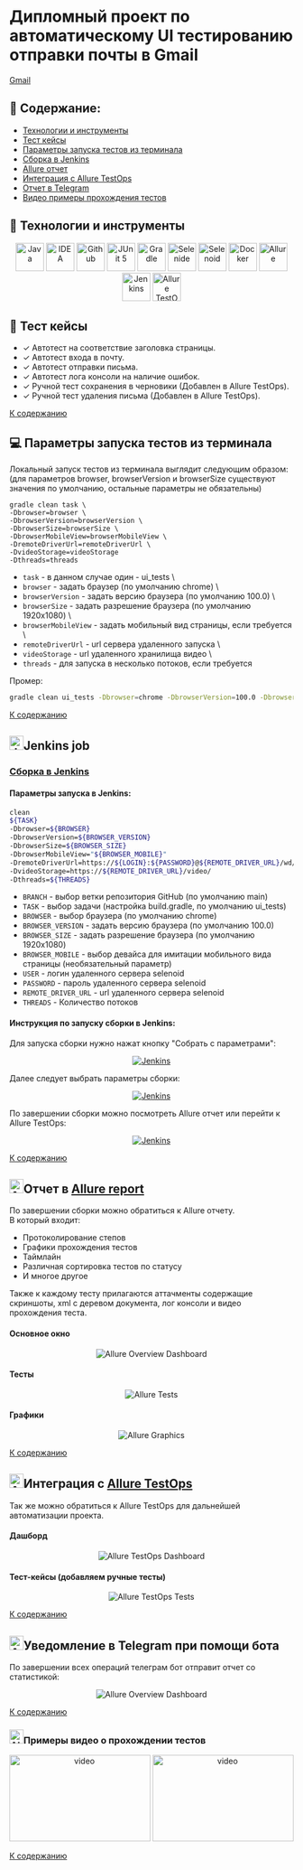 # Дипломный проект по автоматическому UI тестированию отправки почты в Gmail
<a target="_blank" href="https://mail.google.com/mail">Gmail</a>

## :pushpin: Содержание:

- [Технологии и инструменты](#rocket-технологии-и-инструменты)
- [Тест кейсы](#scroll-тест-кейсы)
- [Параметры запуска тестов из терминала](#computer-параметры-запуска-тестов-из-терминала)
- [Сборка в Jenkins](#jenkins-job)
- [Allure отчет](#отчет-в-allure-report)
- [Интеграция с Allure TestOps](#интеграция-с-allure-testops)
- [Отчет в Telegram](#уведомление-в-telegram-при-помощи-бота)
- [Видео примеры прохождения тестов](#примеры-видео-о-прохождении-тестов)

## :rocket: Технологии и инструменты

<p align="center">
<a href="https://www.java.com/"><img src="images/logos/Java.svg" width="50" height="50"  alt="Java"/></a>
<a href="https://www.jetbrains.com/idea/"><img src="images/logos/Intelij_IDEA.svg" width="50" height="50"  alt="IDEA"/></a>
<a href="https://github.com/"><img src="images/logos/Github.svg" width="50" height="50"  alt="Github"/></a>
<a href="https://junit.org/junit5/"><img src="images/logos/JUnit5.svg" width="50" height="50"  alt="JUnit 5"/></a>
<a href="https://gradle.org/"><img src="images/logos/Gradle.svg" width="50" height="50"  alt="Gradle"/></a>
<a href="https://selenide.org/"><img src="images/logos/Selenide.svg" width="50" height="50"  alt="Selenide"/></a>
<a href="https://aerokube.com/selenoid/"><img src="images/logos/Selenoid.svg" width="50" height="50"  alt="Selenoid"/></a>
<a href="https://www.docker.com/"><img src="images/logos/Docker.svg" width="50" height="50"  alt="Docker"/></a>
<a href="https://github.com/allure-framework/allure2"><img src="images/logos/Allure_Report.svg" width="50" height="50"  alt="Allure"/></a>
<a href="https://www.jenkins.io/"><img src="images/logos/Jenkins.svg" width="50" height="50"  alt="Jenkins"/></a>
<a href="https://qameta.io/"><img src="images/logos/Allure_EE.svg" width="50" height="50"  alt="Allure TestOps"/></a>
</p>

## :scroll: Тест кейсы

- ✓ Автотест на соответствие заголовка страницы.
- ✓ Автотест входа в почту.
- ✓ Автотест отправки письма.
- ✓ Автотест лога консоли на наличие ошибок.
- ✓ Ручной тест сохранения в черновики (Добавлен в Allure TestOps).
- ✓ Ручной тест удаления письма (Добавлен в Allure TestOps).

[К содержанию](#pushpin-содержание)

## :computer: Параметры запуска тестов из терминала

Локальный запуск тестов из терминала выглядит следующим образом: \
(для параметров browser, browserVersion и browserSize существуют значения по умолчанию, остальные параметры не обязательны)
```
gradle clean task \
-Dbrowser=browser \
-DbrowserVersion=browserVersion \
-DbrowserSize=browserSize \
-DbrowserMobileView=browserMobileView \
-DremoteDriverUrl=remoteDriverUrl \
-DvideoStorage=videoStorage
-Dthreads=threads
```
- ```task``` - в данном случае один - ui_tests \
- ```browser``` - задать браузер (по умолчанию chrome) \
- ```browserVersion``` - задать версию браузера (по умолчанию 100.0) \
- ```browserSize``` - задать разрешение браузера (по умолчанию 1920x1080) \
- ```browserMobileView``` - задать мобильный вид страницы, если требуется \
- ```remoteDriverUrl``` - url сервера удаленного запуска \
- ```videoStorage``` - url удаленного хранилища видео \
- ```threads``` - для запуска в несколько потоков, если требуется

Промер:
```bash
gradle clean ui_tests -Dbrowser=chrome -DbrowserVersion=100.0 -DbrowserSize=1920x1080
```

[К содержанию](#pushpin-содержание)

## <img src="images/logos/Jenkins.svg" width="25" height="25"  alt="Jenkins"/></a>Jenkins job
### <a target="_blank" href="https://jenkins.autotests.cloud/job/berezkindv_diploma_ui_tests_project/">Сборка в Jenkins</a>

#### Параметры запуска в Jenkins:
```bash
clean
${TASK}
-Dbrowser=${BROWSER}
-DbrowserVersion=${BROWSER_VERSION}
-DbrowserSize=${BROWSER_SIZE}
-DbrowserMobileView="${BROWSER_MOBILE}"
-DremoteDriverUrl=https://${LOGIN}:${PASSWORD}@${REMOTE_DRIVER_URL}/wd/hub/
-DvideoStorage=https://${REMOTE_DRIVER_URL}/video/
-Dthreads=${THREADS}
```

- ```BRANCH``` - выбор ветки репозитория GitHub (по умолчанию main)
- ```TASK``` - выбор задачи (настройка build.gradle, по умолчанию ui_tests)
- ```BROWSER``` - выбор браузера (по умолчанию chrome)
- ```BROWSER_VERSION``` - задать версию браузера (по умолчанию 100.0)
- ```BROWSER_SIZE``` - задать разрешение браузера (по умолчанию 1920x1080)
- ```BROWSER_MOBILE``` - выбор девайса для имитации мобильного вида страницы (необязательный параметр)
- ```USER``` - логин удаленного сервера selenoid
- ```PASSWORD``` - пароль удаленного сервера selenoid
- ```REMOTE_DRIVER_URL``` - url удаленного сервера selenoid
- ```THREADS``` - Количество потоков

#### Инструкция по запуску сборки в Jenkins:

Для запуска сборки нужно нажат кнопку "Собрать с параметрами":
<p align="center">
<a href="https://jenkins.autotests.cloud/job/berezkindv_diploma_ui_tests_project/"><img src="images/screenshots/jenkins_job_run.jpg" alt="Jenkins"/></a>
</p>

Далее следует выбрать параметры сборки:
<p align="center">
<a href="https://jenkins.autotests.cloud/job/berezkindv_diploma_ui_tests_project/"><img src="images/screenshots/jenkins_job_parameters.jpg" alt="Jenkins"/></a>
</p>

По завершении сборки можно посмотреть Allure отчет или перейти к Allure TestOps:
<p align="center">
<a href="https://jenkins.autotests.cloud/job/berezkindv_diploma_ui_tests_project/"><img src="images/screenshots/jenkins_job_notifications.jpg" alt="Jenkins"/></a>
</p>

[К содержанию](#pushpin-содержание)

## <img src="images/logos/Allure_Report.svg" width="25" height="25"  alt="Allure"/></a>Отчет в <a target="_blank" href="https://jenkins.autotests.cloud/job/berezkindv_diploma_ui_tests_project/10/allure/">Allure report</a>

По завершении сборки можно обратиться к Allure отчету. \
В который входит:
- Протоколирование степов
- Графики прохождения тестов
- Таймлайн
- Различная сортировка тестов по статусу
- И многое другое

Также к каждому тесту прилагаются аттачменты содержащие скриншоты, xml с деревом документа, лог консоли и видео прохождения теста.

#### Основное окно

<p align="center">
<img title="Allure Overview Dashboard" src="images/screenshots/allure_report_dashboard.png">
</p>

#### Тесты

<p align="center">
<img title="Allure Tests" src="images/screenshots/allure_report_tests.png">
</p>

#### Графики

<p align="center">
<img title="Allure Graphics" src="images/screenshots/allure_report_graphs.png">
</p>

[К содержанию](#pushpin-содержание)

## <img src="images/logos/Allure_EE.svg" width="25" height="25"  alt="Allure"/></a>Интеграция с <a target="_blank" href="https://allure.autotests.cloud/launch/12018">Allure TestOps</a>

Так же можно обратиться к Allure TestOps для дальнейшей автоматизации проекта.

#### Дашборд

<p align="center">
<img title="Allure TestOps Dashboard" src="images/screenshots/testops_dashboard.png">
</p>

#### Тест-кейсы (добавляем ручные тесты)

<p align="center">
<img title="Allure TestOps Tests" src="images/screenshots/testops_added_manual_tests.jpg">
</p>

[К содержанию](#pushpin-содержание)

## <img src="images/logos/Telegram.svg" width="25" height="25"  alt="Allure"/></a>Уведомление в Telegram при помощи бота
По завершении всех операций телеграм бот отправит отчет со статистикой:
<p align="center">
<img title="Allure Overview Dashboard" src="images/screenshots/telegram_bot.png">
</p>

[К содержанию](#pushpin-содержание)

### <img src="images/logos/Selenoid.svg" width="25" height="25"  alt="Allure"/></a>Примеры видео о прохождении тестов

<p align="center">
<img title="Selenoid Video" src="images/screenshots/video_logintest.gif" width="250" height="153"  alt="video"> <img title="Selenoid Video" src="images/screenshots/video_sendmailtest.gif" width="250" height="153"  alt="video">
</p>

[К содержанию](#pushpin-содержание)
